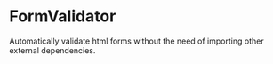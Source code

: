 # FormValidator
Automatically validate html forms without the need of importing other external dependencies.

